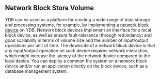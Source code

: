 ## Network Block Store Volume

YDB can be used as a platform for creating a wide range of data storage and processing systems, for example, by implementing a [network block device](https://en.wikipedia.org/wiki/Network_block_device) on YDB. Network block devices implement an interface for a local block device, as well as ensure fault-tolerance (through redundancy) and good scalability in terms of volume size and the number of input/output operations per unit of time. The downside of a network block device is that any input/output operation on such device requires network interaction, which might increase the latency of the network device compared to the local device. You can deploy a common file system on a network block device and/or run an application directly on the block device, such as a database management system.
